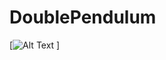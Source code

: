 # DoublePendulum


[![Alt Text]([https://syncandshare.lrz.de/dl/fiH77cad49uVV6cDjoza4e/animation_case1.gi](https://syncandshare.lrz.de/dl/fiH77cad49uVV6cDjoza4e/animation_case1.gif?inline)f)
]
